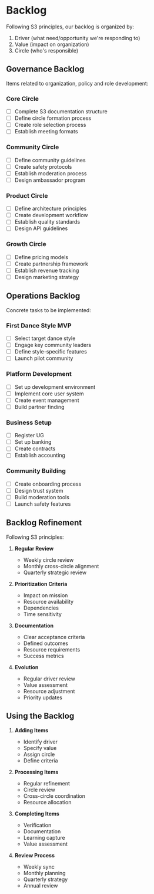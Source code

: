 # Backlog

Following S3 principles, our backlog is organized by:

1. Driver (what need/opportunity we're responding to)
2. Value (impact on organization)
3. Circle (who's responsible)

## Governance Backlog

Items related to organization, policy and role development:

### Core Circle

- [ ] Complete S3 documentation structure
- [ ] Define circle formation process
- [ ] Create role selection process
- [ ] Establish meeting formats

### Community Circle

- [ ] Define community guidelines
- [ ] Create safety protocols
- [ ] Establish moderation process
- [ ] Design ambassador program

### Product Circle

- [ ] Define architecture principles
- [ ] Create development workflow
- [ ] Establish quality standards
- [ ] Design API guidelines

### Growth Circle

- [ ] Define pricing models
- [ ] Create partnership framework
- [ ] Establish revenue tracking
- [ ] Design marketing strategy

## Operations Backlog

Concrete tasks to be implemented:

### First Dance Style MVP

- [ ] Select target dance style
- [ ] Engage key community leaders
- [ ] Define style-specific features
- [ ] Launch pilot community

### Platform Development

- [ ] Set up development environment
- [ ] Implement core user system
- [ ] Create event management
- [ ] Build partner finding

### Business Setup

- [ ] Register UG
- [ ] Set up banking
- [ ] Create contracts
- [ ] Establish accounting

### Community Building

- [ ] Create onboarding process
- [ ] Design trust system
- [ ] Build moderation tools
- [ ] Launch safety features

## Backlog Refinement

Following S3 principles:

1. **Regular Review**

   - Weekly circle review
   - Monthly cross-circle alignment
   - Quarterly strategic review

2. **Prioritization Criteria**

   - Impact on mission
   - Resource availability
   - Dependencies
   - Time sensitivity

3. **Documentation**

   - Clear acceptance criteria
   - Defined outcomes
   - Resource requirements
   - Success metrics

4. **Evolution**
   - Regular driver review
   - Value assessment
   - Resource adjustment
   - Priority updates

## Using the Backlog

1. **Adding Items**

   - Identify driver
   - Specify value
   - Assign circle
   - Define criteria

2. **Processing Items**

   - Regular refinement
   - Circle review
   - Cross-circle coordination
   - Resource allocation

3. **Completing Items**

   - Verification
   - Documentation
   - Learning capture
   - Value assessment

4. **Review Process**
   - Weekly sync
   - Monthly planning
   - Quarterly strategy
   - Annual review
